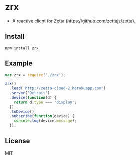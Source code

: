 # zrx

* A reactive client for Zetta (https://github.com/zettajs/zetta).

## Install

```
npm install zrx
```

## Example

```js
var zrx = require('./zrx');
 
zrx()
  .load('http://zetta-cloud-2.herokuapp.com')
  .server('Detroit')
  .device(function(d) {
    return d.type === 'display';
  })
  .toDevice()
  .subscribe(function(device) {
    console.log(device.message);
  });
```

## License

MIT
